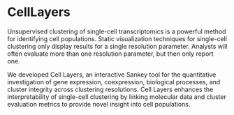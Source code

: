 # CellLayers

Unsupervised clustering of single-cell transcriptomics is a powerful method for identifying cell populations. Static visualization techniques for single-cell clustering only display results for a single resolution parameter. Analysts will often evaluate more than one resolution parameter, but then only report one.

We developed Cell Layers, an interactive Sankey tool for the quantitative investigation of gene expression, coexpression, biological processes, and cluster integrity across clustering resolutions. Cell Layers enhances the interpretability of single-cell clustering by linking molecular data and cluster evaluation metrics to provide novel insight into cell populations.
